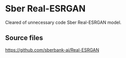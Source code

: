 # Sber Real-ESRGAN

Cleared of unnecessary code Sber Real-ESRGAN model.

## Source files

https://github.com/sberbank-ai/Real-ESRGAN
